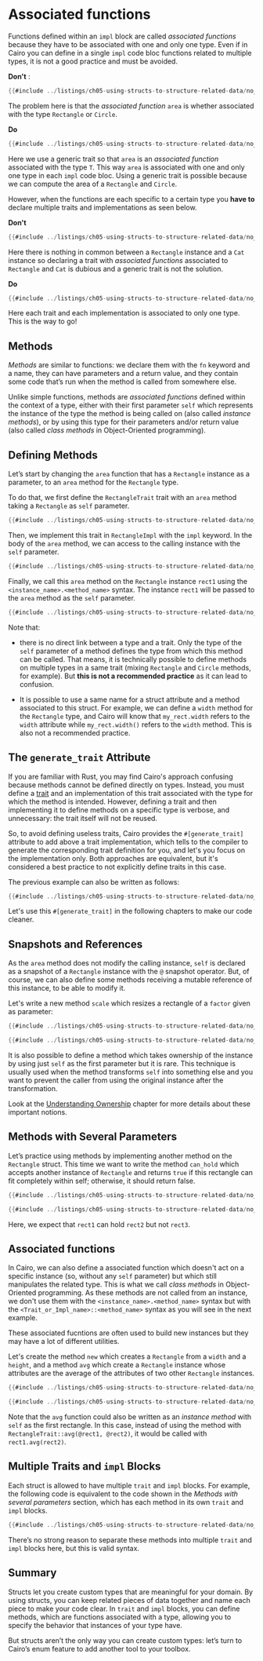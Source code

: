 # Associated functions

Functions defined within an `impl` block are called _associated functions_ because they have to be associated with one and only one type.
Even if in Cairo you can define in a single `impl` code bloc functions related to multiple types, it is not a good practice and must be avoided.

**Don't** :

```rust
{{#include ../listings/ch05-using-structs-to-structure-related-data/no_listing_07_impl_bad_practice_generic/src/lib.cairo:bad_implementation}}
```

The problem here is that the _associated function_ `area` is whether associated with the type `Rectangle` or `Circle`.

**Do**

```rust
{{#include ../listings/ch05-using-structs-to-structure-related-data/no_listing_07_impl_bad_practice_generic/src/lib.cairo:good_implementation}}
```

Here we use a generic trait so that `area` is an _associated function_ associated with the type `T`. This way `area` is associated with one and only one type in each `impl` code bloc.
Using a generic trait is possible because we can compute the area of a `Rectangle` and `Circle`.

However, when the functions are each specific to a certain type you **have to** declare multiple traits and implementations as seen below.

**Don't**

```rust
{{#include ../listings/ch05-using-structs-to-structure-related-data/no_listing_08_impl_bad_practice_splitted/src/lib.cairo:bad_implementation}}
```

Here there is nothing in common between a `Rectangle` instance and a `Cat` instance so declaring a trait with _associated functions_ associated to `Rectangle` and `Cat` is dubious and a generic trait is not the solution.

**Do**

```rust
{{#include ../listings/ch05-using-structs-to-structure-related-data/no_listing_08_impl_bad_practice_splitted/src/lib.cairo:implementation_splitted}}
```

Here each trait and each implementation is associated to only one type. This is the way to go!

## Methods

_Methods_ are similar to functions: we declare them with the `fn` keyword and a
name, they can have parameters and a return value, and they contain some code
that’s run when the method is called from somewhere else.

Unlike simple functions, methods are _associated functions_ defined within the context of a type, either with their first parameter `self`
which represents the instance of the type the method is being called on (also called _instance methods_),
or by using this type for their parameters and/or return value (also called _class methods_ in Object-Oriented programming).

## Defining Methods

Let’s start by changing the `area` function that has a `Rectangle` instance as a parameter,
to an `area` method for the `Rectangle` type.

To do that, we first define the `RectangleTrait` trait with an `area` method taking a `Rectangle` as `self` parameter.

```rust
{{#include ../listings/ch05-using-structs-to-structure-related-data/no_listing_01_define_methods/src/lib.cairo:trait_definition}}
```

Then, we implement this trait in `RectangleImpl` with the `impl` keyword. In the body of the `area` method, we can access to the calling instance with the `self` parameter.

```rust
{{#include ../listings/ch05-using-structs-to-structure-related-data/no_listing_01_define_methods/src/lib.cairo:trait_implementation}}
```

Finally, we call this `area` method on the `Rectangle` instance `rect1` using the `<instance_name>.<method_name>` syntax. The instance `rect1` will be passed to the `area` method as the `self` parameter.

```rust
{{#include ../listings/ch05-using-structs-to-structure-related-data/no_listing_01_define_methods/src/lib.cairo:main}}
```

Note that:

- there is no direct link between a type and a trait. Only the type of the `self` parameter of a method defines the type from which this method can be called. That means, it is technically possible to define methods on multiple types in a same trait (mixing `Rectangle` and `Circle` methods, for example). But **this is not a recommended practice** as it can lead to confusion.

- It is possible to use a same name for a struct attribute and a method associated to this struct. For example, we can define a `width` method for the `Rectangle` type, and Cairo will know that `my_rect.width` refers to the `width` attribute while `my_rect.width()` refers to the `width` method. This is also not a recommended practice.

## The `generate_trait` Attribute

If you are familiar with Rust, you may find Cairo's approach confusing because methods cannot be defined directly on types. Instead, you must define a [trait](./ch08-02-traits-in-cairo.md) and an implementation of this trait associated with the type for which the method is intended.
However, defining a trait and then implementing it to define methods on a specific type is verbose, and unnecessary: the trait itself will not be reused.

So, to avoid defining useless traits, Cairo provides the `#[generate_trait]` attribute to add above a trait implementation, which tells to the compiler to generate the corresponding trait definition for you, and let's you focus on the implementation only. Both approaches are equivalent, but it's considered a best practice to not explicitly define traits in this case.

The previous example can also be written as follows:

```rust
{{#include ../listings/ch05-using-structs-to-structure-related-data/no_listing_02_gen_trait/src/lib.cairo}}
```

Let's use this `#[generate_trait]` in the following chapters to make our code cleaner.

## Snapshots and References

As the `area` method does not modify the calling instance, `self` is declared as a snapshot of a `Rectangle` instance with the `@` snapshot operator. But, of course, we can also define some methods receiving a mutable reference of this instance, to be able to modify it.

Let's write a new method `scale` which resizes a rectangle of a `factor` given as parameter:

```rust
{{#include ../listings/ch05-using-structs-to-structure-related-data/no_listing_03_references/src/lib.cairo:trait_impl}}

{{#include ../listings/ch05-using-structs-to-structure-related-data/no_listing_03_references/src/lib.cairo:main}}
```

It is also possible to define a method which takes ownership of the instance by using just `self` as the first parameter but it is rare. This technique is usually used when the method transforms `self` into something else and you want to prevent the caller from using the original instance after the transformation.

Look at the [Understanding Ownership](ch04-00-understanding-ownership.md) chapter for more details about these important notions.

## Methods with Several Parameters

Let’s practice using methods by implementing another method on the `Rectangle` struct. This time we want to write the method `can_hold` which accepts another instance of `Rectangle` and returns `true` if this rectangle can fit completely within self; otherwise, it should return false.

```rust
{{#include ../listings/ch05-using-structs-to-structure-related-data/no_listing_04_some_params/src/lib.cairo:trait_impl}}

{{#include ../listings/ch05-using-structs-to-structure-related-data/no_listing_04_some_params/src/lib.cairo:main}}
```

Here, we expect that `rect1` can hold `rect2` but not `rect3`.

## Associated functions

In Cairo, we can also define a associated function which doesn't act on a specific instance (so, without any `self` parameter) but which still manipulates the related type. This is what we call _class methods_ in Object-Oriented programming. As these methods are not called from an instance, we don't use them with the `<instance_name>.<method_name>` syntax but with the `<Trait_or_Impl_name>::<method_name>` syntax as you will see in the next example.

These associated fucntions are often used to build new instances but they may have a lot of different utilities.

Let's create the method `new` which creates a `Rectangle` from a `width` and a `height`, and a method `avg` which create a `Rectangle` instance whose attributes are the average of the attributes of two other `Rectangle` instances.

```rust
{{#include ../listings/ch05-using-structs-to-structure-related-data/no_listing_05_class_methods/src/lib.cairo:trait_impl}}

{{#include ../listings/ch05-using-structs-to-structure-related-data/no_listing_05_class_methods/src/lib.cairo:main}}
```

Note that the `avg` function could also be written as an _instance method_ with `self` as the first rectangle. In this case, instead of using the method with `RectangleTrait::avg(@rect1, @rect2)`, it would be called with `rect1.avg(rect2)`.

## Multiple Traits and `impl` Blocks

Each struct is allowed to have multiple `trait` and `impl` blocks. For example,
the following code is equivalent to the code shown in the _Methods with several parameters_ section, which has each method in its own `trait` and `impl` blocks.

```rust
{{#include ../listings/ch05-using-structs-to-structure-related-data/no_listing_06_multiple_traits/src/lib.cairo:here}}
```

There’s no strong reason to separate these methods into multiple `trait` and `impl`
blocks here, but this is valid syntax.

## Summary

Structs let you create custom types that are meaningful for your domain. By
using structs, you can keep related pieces of data together and name each piece
to make your code clear. In `trait` and `impl` blocks, you can define methods, which
are functions associated with a type, allowing you to specify the behavior that
instances of your type have.

But structs aren’t the only way you can create custom types: let’s turn to
Cairo’s enum feature to add another tool to your toolbox.

